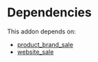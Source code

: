 # Dependencies

This addon depends on:

- [product_brand_sale](https://github.com/bringout/cybrosys/tree/d5ccb3ed29f190710eb6f395d43e9db278746f19/odoo-bringout-cybrosys-product_brand_sale)
- [website_sale](https://github.com/bringout/oca-ocb-sale/tree/180760d29eed276994d9dc061dc7089d5bfe0014/odoo-bringout-oca-ocb-website_sale)
